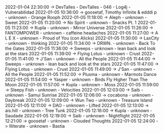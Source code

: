 2022-01-04 22:30:00 -> DevTalles - DevTalles - 046 - Log4j - Vulnerabilidad
2022-01-05 10:36:00 -> goosetaf, Timothy Infinite & edddi p - unknown - Orange Rooph
2022-01-05 11:18:00 -> Aleph - unknown - Sweet
2022-01-05 11:20:00 -> No Spirit - unknown - Snacks Pt. 1
2022-01-05 11:23:00 -> Kupla - unknown - Mirror Universe
2022-01-05 11:26:00 -> FANTOMPOWER - unknown - caffeine headaches
2022-01-05 11:27:00 -> A L E X - unknown - Proud of You (con Alicks)
2022-01-05 11:30:00 -> LaxCity - unknown - thinking
2022-01-05 11:34:00 -> DRWN. - unknown - Back To the Gates
2022-01-05 11:36:00 -> Sweeps - unknown - lean back and look at the stars
2022-01-05 11:39:00 -> Flying Lotus - unknown - Crust
2022-01-05 11:41:00 -> J'San - unknown - All the People
2022-01-05 11:44:00 -> Sweeps - unknown - lean back and look at the stars
2022-01-05 11:47:00 -> Flying Lotus - unknown - Crust
2022-01-05 11:49:00 -> J'San - unknown - All the People
2022-01-05 11:52:00 -> Plusma - unknown - Marmots Dance
2022-01-05 11:54:00 -> Yasper - unknown - Birds Fly Higher Than The Moon
2022-01-05 11:57:00 -> Kupla - unknown - Moss
2022-01-05 11:59:00 -> Sleepy Fish - unknown - Velocities
2022-01-05 12:03:00 -> Saib - unknown - Samui Sunrise
2022-01-05 12:06:00 -> cocabona - unknown - Daybreak
2022-01-05 12:09:00 -> Wun Two - unknown - Treasure Island
2022-01-05 12:11:00 -> DAO - unknown - Lifted
2022-01-05 12:13:00 -> ais.hill - unknown - Tree Tunk
2022-01-05 12:16:00 -> Kupla - unknown - Saudade
2022-01-05 12:19:00 -> Saib - unknown - Nightflight
2022-01-05 12:21:00 -> goosetaf - unknown - Clouded Thoughts
2022-01-05 12:24:00 -> Illiterate - unknown - Bastia
